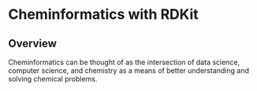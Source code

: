 # Cheminformatics with RDKit


## Overview

Cheminformatics can be thought of as the intersection of data science, computer science, and chemistry as a means of better understanding and solving chemical problems.
